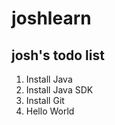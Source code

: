 # joshlearn

## josh's todo list

1. Install Java
2. Install Java SDK
3. Install Git
4. Hello World
